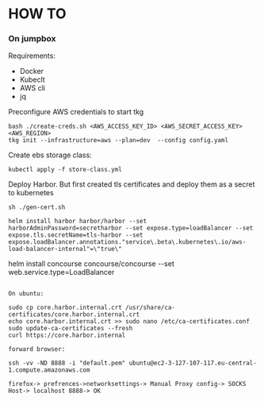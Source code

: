 # HOW TO

### On jumpbox

Requirements:
- Docker
- Kubeclt
- AWS cli
- jq

Preconfigure AWS credentials to start tkg

```
bash ./create-creds.sh <AWS_ACCESS_KEY_ID> <AWS_SECRET_ACCESS_KEY> <AWS_REGION>
tkg init --infrastructure=aws --plan=dev  --config config.yaml
```



Create ebs storage class:

```
kubectl apply -f store-class.yml
```

Deploy Harbor. But first created tls certificates and deploy them as a secret to kubernetes
```
sh ./gen-cert.sh

helm install harbor harbor/harbor --set harborAdminPassword=secretharbor --set expose.type=loadBalancer --set expose.tls.secretName=tls-harbor --set expose.loadBalancer.annotations."service\.beta\.kubernetes\.io/aws-load-balancer-internal"=\"true\"
```



helm install concourse concourse/concourse --set web.service.type=LoadBalancer
```

On ubuntu:

sudo cp core.harbor.internal.crt /usr/share/ca-certificates/core.harbor.internal.crt
echo core.harbor.internal.crt >> sudo nano /etc/ca-certificates.conf
sudo update-ca-certificates --fresh
curl https://core.harbor.internal

forward browser:

ssh -vv -ND 8888 -i "default.pem" ubuntu@ec2-3-127-107-117.eu-central-1.compute.amazonaws.com

firefox-> prefrences->networksettings-> Manual Proxy config-> SOCKS Host-> localhost 8888-> OK
